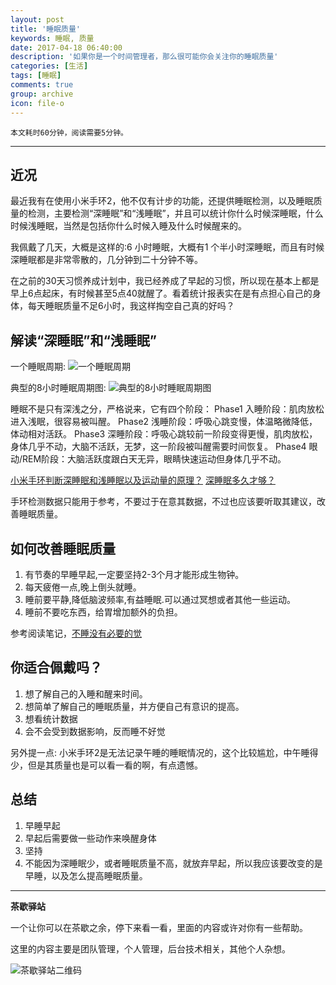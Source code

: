 ```yaml
---
layout: post
title: '睡眠质量'
keywords: 睡眠, 质量
date: 2017-04-18 06:40:00
description: '如果你是一个时间管理者，那么很可能你会关注你的睡眠质量'
categories: [生活]
tags: [睡眠]
comments: true
group: archive
icon: file-o
---
```


	本文耗时60分钟，阅读需要5分钟。

- - - - -

## 近况

最近我有在使用小米手环2，他不仅有计步的功能，还提供睡眠检测，以及睡眠质量的检测，主要检测“深睡眠”和“浅睡眠”，并且可以统计你什么时候深睡眠，什么时候浅睡眠，当然是包括你什么时候入睡及什么时候醒来的。

我佩戴了几天，大概是这样的:6 小时睡眠，大概有1 个半小时深睡眠，而且有时候深睡眠都是非常零散的，几分钟到二十分钟不等。

在之前的30天习惯养成计划中，我已经养成了早起的习惯，所以现在基本上都是早上6点起床，有时候甚至5点40就醒了。看着统计报表实在是有点担心自己的身体，每天睡眠质量不足6小时，我这样掏空自己真的好吗？

## 解读“深睡眠”和“浅睡眠”

一个睡眠周期:
![一个睡眠周期](https://pic3.zhimg.com/v2-76e76fda9fa9fbf5d97f5c6f197f4a0e_r.png)

典型的8小时睡眠周期图:
![典型的8小时睡眠周期图](https://pic1.zhimg.com/v2-67559a830fb05e0bdbde0bb8c9c8884c_r.png)

睡眠不是只有深浅之分，严格说来，它有四个阶段：
    Phase1 入睡阶段：肌肉放松进入浅眠，很容易被叫醒。
    Phase2 浅睡阶段：呼吸心跳变慢，体温略微降低，体动相对活跃。
    Phase3 深睡阶段：呼吸心跳较前一阶段变得更慢，肌肉放松，身体几乎不动，大脑不活跃，无梦，这一阶段被叫醒需要时间恢复。
    Phase4 眼动/REM阶段：大脑活跃度跟白天无异，眼睛快速运动但身体几乎不动。

[小米手环判断深睡眠和浅睡眠以及运动量的原理？](https://www.zhihu.com/question/24793699)
[深睡眠多久才够？](https://www.zhihu.com/question/20842131)

手环检测数据只能用于参考，不要过于在意其数据，不过也应该要听取其建议，改善睡眠质量。

## 如何改善睡眠质量

1. 有节奏的早睡早起,一定要坚持2-3个月才能形成生物钟。
2. 每天疲倦一点,晚上倒头就睡。
3. 睡前要平静,降低脑波频率,有益睡眠.可以通过冥想或者其他一些运动。
4. 睡前不要吃东西，给胃增加额外的负担。

参考阅读笔记，[不睡没有必要的觉](http://fishcried.com/2015-04-20/不睡没有必要的觉/)

## 你适合佩戴吗？

1. 想了解自己的入睡和醒来时间。
2. 想简单了解自己的睡眠质量，并方便自己有意识的提高。
3. 想看统计数据
4. 会不会受到数据影响，反而睡不好觉

另外提一点: 小米手环2是无法记录午睡的睡眠情况的，这个比较尴尬，中午睡得少，但是其质量也是可以看一看的啊，有点遗憾。

## 总结

1. 早睡早起
2. 早起后需要做一些动作来唤醒身体
3. 坚持
4. 不能因为深睡眠少，或者睡眠质量不高，就放弃早起，所以我应该要改变的是早睡，以及怎么提高睡眠质量。

----

**茶歇驿站**

一个让你可以在茶歇之余，停下来看一看，里面的内容或许对你有一些帮助。

这里的内容主要是团队管理，个人管理，后台技术相关，其他个人杂想。

![茶歇驿站二维码](http://ww4.sinaimg.cn/large/824dcde4gw1f358o5j022j20by0bywf8.jpg)
